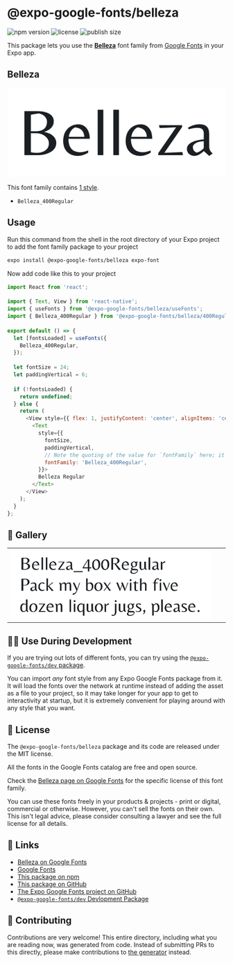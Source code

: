 # @expo-google-fonts/belleza

![npm version](https://flat.badgen.net/npm/v/@expo-google-fonts/belleza)
![license](https://flat.badgen.net/github/license/expo/google-fonts)
![publish size](https://flat.badgen.net/packagephobia/install/@expo-google-fonts/belleza)

This package lets you use the [**Belleza**](https://fonts.google.com/specimen/Belleza) font family from [Google Fonts](https://fonts.google.com/) in your Expo app.

## Belleza

![Belleza](./font-family.png)

This font family contains [1 style](#-gallery).

- `Belleza_400Regular`

## Usage

Run this command from the shell in the root directory of your Expo project to add the font family package to your project
```sh
expo install @expo-google-fonts/belleza expo-font
```

Now add code like this to your project
```js
import React from 'react';

import { Text, View } from 'react-native';
import { useFonts } from '@expo-google-fonts/belleza/useFonts';
import { Belleza_400Regular } from '@expo-google-fonts/belleza/400Regular';

export default () => {
  let [fontsLoaded] = useFonts({
    Belleza_400Regular,
  });

  let fontSize = 24;
  let paddingVertical = 6;

  if (!fontsLoaded) {
    return undefined;
  } else {
    return (
      <View style={{ flex: 1, justifyContent: 'center', alignItems: 'center' }}>
        <Text
          style={{
            fontSize,
            paddingVertical,
            // Note the quoting of the value for `fontFamily` here; it expects a string!
            fontFamily: 'Belleza_400Regular',
          }}>
          Belleza Regular
        </Text>
      </View>
    );
  }
};

```

## 🔡 Gallery


||||
|-|-|-|
|![Belleza_400Regular](.//400Regular/Belleza_400Regular.ttf.png)||||


## 👩‍💻 Use During Development

If you are trying out lots of different fonts, you can try using the [`@expo-google-fonts/dev` package](https://github.com/expo/google-fonts/tree/master/font-packages/dev#readme).

You can import *any* font style from any Expo Google Fonts package from it. It will load the fonts
over the network at runtime instead of adding the asset as a file to your project, so it may take longer
for your app to get to interactivity at startup, but it is extremely convenient
for playing around with any style that you want.

## 📖 License

The `@expo-google-fonts/belleza` package and its code are released under the MIT license.

All the fonts in the Google Fonts catalog are free and open source.

Check the [Belleza page on Google Fonts](https://fonts.google.com/specimen/Belleza) for the specific license of this font family.

You can use these fonts freely in your products & projects - print or digital, commercial or otherwise. However, you can't sell the fonts on their own. This isn't legal advice, please consider consulting a lawyer and see the full license for all details.

## 🔗 Links

- [Belleza on Google Fonts](https://fonts.google.com/specimen/Belleza)
- [Google Fonts](https://fonts.google.com/)
- [This package on npm](https://www.npmjs.com/package/@expo-google-fonts/belleza)
- [This package on GitHub](https://github.com/expo/google-fonts/tree/master/font-packages/belleza)
- [The Expo Google Fonts project on GitHub](https://github.com/expo/google-fonts)
- [`@expo-google-fonts/dev` Devlopment Package](https://github.com/expo/google-fonts/tree/master/font-packages/dev)

## 🤝 Contributing

Contributions are very welcome! This entire directory, including what you are reading now, was generated from code. Instead of submitting PRs to this directly, please make contributions to [the generator](https://github.com/expo/google-fonts/tree/master/packages/generator) instead.

